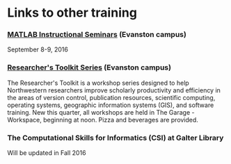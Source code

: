 # Links to other training

### [MATLAB Instructional Seminars](https://go2.mathworks.com/ml-instruct-sems-at-northwestern-sem-na-1641008) (Evanston campus)

September 8-9, 2016


### [Researcher's Toolkit Series](http://www.it.northwestern.edu/research/about/campus-events/index.html) (Evanston campus)

The Researcher's Toolkit is a workshop series designed to help Northwestern researchers improve scholarly productivity and efficiency in the areas of version control, publication resources, scientific computing, operating systems, geographic information systems (GIS), and software training. New this quarter, all workshops are held in The Garage - Workspace, beginning at noon. Pizza and beverages are provided.

### The Computational Skills for Informatics (CSI) at Galter Library

Will be updated in Fall 2016
